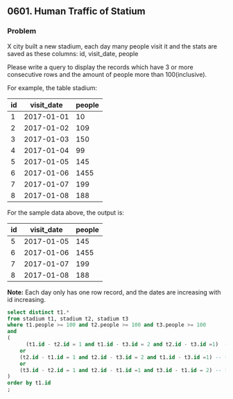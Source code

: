 ## 0601. Human  Traffic of Statium



### Problem

X city built a new stadium, each day many people visit it and the stats are saved as these columns: id, visit_date, people

Please write a query to display the records which have 3 or more consecutive rows and the amount of people more than 100(inclusive).

For example, the table stadium:

| id   | visit_date | people |
| ---- | ---------- | ------ |
| 1    | 2017-01-01 | 10     |
| 2    | 2017-01-02 | 109    |
| 3    | 2017-01-03 | 150    |
| 4    | 2017-01-04 | 99     |
| 5    | 2017-01-05 | 145    |
| 6    | 2017-01-06 | 1455   |
| 7    | 2017-01-07 | 199    |
| 8    | 2017-01-08 | 188    |
For the sample data above, the output is:

| id   | visit_date | people |
|------|------------|-----------|
| 5    | 2017-01-05 | 145       |
| 6    | 2017-01-06 | 1455      |
| 7    | 2017-01-07 | 199       |
| 8    | 2017-01-08 | 188       |

**Note:**
Each day only has one row record, and the dates are increasing with id increasing.



```sql
select distinct t1.*
from stadium t1, stadium t2, stadium t3
where t1.people >= 100 and t2.people >= 100 and t3.people >= 100
and
(
	  (t1.id - t2.id = 1 and t1.id - t3.id = 2 and t2.id - t3.id =1)  -- t1, t2, t3
    or
    (t2.id - t1.id = 1 and t2.id - t3.id = 2 and t1.id - t3.id =1) -- t2, t1, t3
    or
    (t3.id - t2.id = 1 and t2.id - t1.id =1 and t3.id - t1.id = 2) -- t3, t2, t1
)
order by t1.id
;
```



